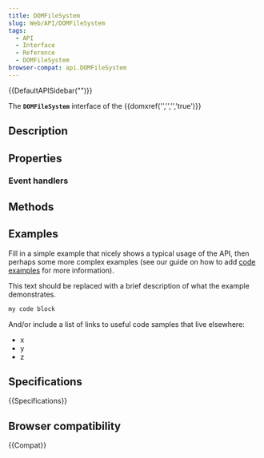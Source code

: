 ```yaml
---
title: DOMFileSystem
slug: Web/API/DOMFileSystem
tags:
  - API
  - Interface
  - Reference
  - DOMFileSystem
browser-compat: api.DOMFileSystem
---
```

{{DefaultAPISidebar("")}}

The **`DOMFileSystem`** interface of the {{domxref('','','','true')}} 

## Description

 

## Properties



### Event handlers



## Methods



## Examples

Fill in a simple example that nicely shows a typical usage of the API, then perhaps some more complex examples (see our guide on how to add [code examples](/en-US/docs/MDN/Contribute/Structures/Code_examples) for more information).

This text should be replaced with a brief description of what the example demonstrates.

```js
my code block
```

And/or include a list of links to useful code samples that live elsewhere:

*   x
*   y
*   z

## Specifications

{{Specifications}}

## Browser compatibility

{{Compat}}

